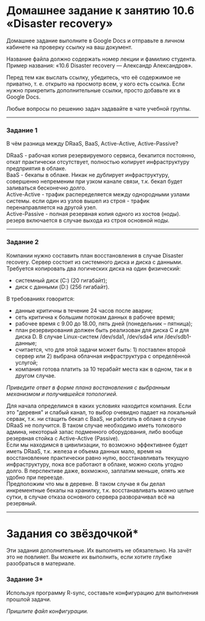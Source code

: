 # Домашнее задание к занятию 10.6 «Disaster recovery»

Домашнее задание выполните в Google Docs и отправьте в личном кабинете на проверку ссылку на ваш документ.

Название файла должно содержать номер лекции и фамилию студента. Пример названия: «10.6 Disaster recovery — Александр Александров».

Перед тем как выслать ссылку, убедитесь, что её содержимое не приватно, т. е.  открыто на просмотр всем, у кого есть ссылка. Если нужно прикрепить дополнительные ссылки, просто добавьте их в Google Docs.

Любые вопросы по решению задач задавайте в чате учебной группы.

---

### Задание 1

В чём разница между DRaaS, BaaS, Active-Active, Active-Passive?

DRaaS - рабочая копия резервируемого сервиса, бекапится постоянно, откат практически отсутствует, полностью копирует инфраструктуру предприятия в облаке.  
BaaS - бекапы в облаке. Никак не дублирует инфраструктуру, совершенно непременим при узком канале связи, т.к. бекап будет заливаться бесконечно долго.  
Active-Active - трафик распеределяется между однородными узлами системы. если один из узлов вышел из строя - трафик перенаправляется на другой узел.  
Active-Passive - полная резервная копия одного из хостов (ноды). резерв включается в случае выхода из строя основной ноды.  

---

### Задание 2

Компании нужно составить план восстановления в случае Disaster recovery. Сервер состоит из системного диска и диска с данными. 
Требуется копировать два логических диска на один физический: 
- системный диск (C:) (20 гигабайт);
- диск с данными (D:) (256 гигабайт). 

В требованиях говорится: 
- данные критичны в течение 24 часов после аварии;
- сеть критична к большим потокам данных в рабочее время;
- рабочее время с 9.00 до 18.00, пять дней (понедельник – пятница);
- план резервирования должен быть реализован для диска C и для диска D. В случае Linux-систем /dev/sda1, /dev/sda4 или /dev/sdb1-данные;
- считается, что для этой задачи может быть: 1) поставлен второй сервер или 2) выбрана облачная инфраструктура с определённой услугой;
- компания готова платить за 10 терабайт места как в одном, так и в другом случае.
 
*Приведите ответ в форме плана востановления с выбранным механизмом и получившейся топологией.*

Для начала определимся в каких условиях находится компания. Если это "деревня" и слабый канал, то выбор очевидно падает на локальный сервак, т.к. ни стащить бекап с BaaS, ни работать в облаке в случае DRaaS не получится. В таком случае необходимо иметь толкового админа, некоторый запас подменного оборудования, либо вообще резервная стойка с Active-Active (Passive).  
Если мы находимся в цивилизации, то возможно эффективнее будет иметь DRaaS, т.к. железа и объема данных мало, время на восстановление практически равно нулю, восстанавливать текущую инфраструктуру, пока все работают в облаке, можно сколь угодно долго. В перспективе даже, вохможно, заплатим меньше, опять же удобно при переезде.  
Предположим что мы в деревне. В таком случае я бы делал инкрементные бекапы на хранилку, т.к. восстанавливать можно целые сутки, в случае отказа основного сервера разворачивал всё на резервный.

---

# Задания со звёздочкой*

Эти задания дополнительные. Их выполнять не обязательно. На зачёт это не повлияет. Вы можете их выполнить, если хотите глубже разобраться в материале.
 

### Задание 3*

Используя программу R-sync, составьте конфигурацию для выполнения прошлой задачи.

*Пришлите файл конфигурации.*



